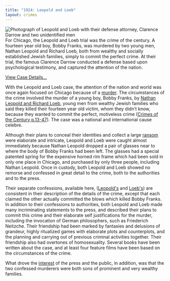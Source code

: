 ```yaml
---
title: "1924: Leopold and Loeb"
layout: crimes
---
```


![Photograph of Leopold and Loeb with their defense attorney, Clarence Darrow and two unidentified men](/img/crimes/leopold/DarrowLeopoldLoebSm.jpg)
For Chicago, the Leopold and Loeb trial was the crime of the century. A fourteen year old boy, Bobby Franks, was murdered by two young men, Nathan Leopold and Richard Loeb, both from wealthy and socially established Jewish families, simply to commit the perfect crime. At their trial, the famous Clarence Darrow conducted a defense based upon psychological testimony, and captured the attention of the nation.

[View Case Details...](/database/5866/)

With the Leopold and Loeb case, the attention of the nation and world was once again focused on Chicago because of a [murder](/img/crimes/leopold/19240523trib01.jpg). The circumstances of the crime involved the murder of a young boy, Bobby Franks, by [Nathan Leopold and Richard Loeb](/img/crimes/leopold/19240721trib05.jpg), young men from wealthy Jewish families who said they killed their fourteen year old victim, whom they didn’t know, because they wanted to commit the perfect, motiveless crime ([Crimes of the Century p.13-47](/pdf/crimes/leopold/13-47.pdf)). The case was a national and international cause celebre.

Although their plans to conceal their identities and collect a large [ransom](/database/5866/scenephotos/LeopoldAndLoeb08/) were elaborate and intricate, Leopold and Loeb were caught almost immediately because Nathan Leopold dropped a pair of glasses near to where the body of Bobby Franks had been left. The glasses had a special patented spring for the expensive horned rim frame which had been sold in only one place in Chicago, and purchased by only three people, including Nathan Leopold. Once in custody, both Leopold and Loeb showed no remorse and confessed in great detail to the crime, both to the authorities and to the press.

Their separate confessions, available here, ([Leopold's](/pdf/crimes/leopold/LeopoldStatement.pdf) and [Loeb's](/pdf/crimes/leopold/LoebStatement.pdf)) are consistent in their description of the details of the crime, except that each claimed the other actually committed the blows which killed Bobby Franks. In addition to their confessions to authorities, both Leopold and Loeb made many incriminating statements to the press, and described their plans to commit this crime and their elaborate self justifications for the murder, including the invocation of German philosophers, such as Friederich Neitzche. Their friendship had been marked by fantasies and delusions of grandeur, highly ritualized games with elaborate plots and counterplots, and the planning and carrying out of previous criminal activities together. Their friendship also had overtones of homosexuality. Several books have been written about the case, and at least four feature films have been based on the circumstances of the crime.

What drove the [interest](/img/crimes/leopold/19240721trib03.jpg) of the press and the public, in addition, was that the two confessed murderers were both sons of prominent and very wealthy families.
